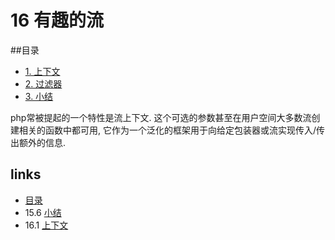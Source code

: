 # 16 有趣的流

##目录

   * [1. 上下文](<book/chapt16/16.1.md>)
   * [2. 过滤器](<book/chapt16/16.2.md>)
   * [3. 小结](<book/chapt16/16.3.md>)
   
php常被提起的一个特性是流上下文. 这个可选的参数甚至在用户空间大多数流创建相关的函数中都可用, 它作为一个泛化的框架用于向给定包装器或流实现传入/传出额外的信息.


## links
   * [目录](<book/preface.md>)
   * 15.6 [小结](<book/chapt15/15.6.md>)
   * 16.1 [上下文](<book/chapt16/16.1.md>)
